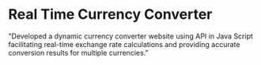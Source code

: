 # Real Time Currency Converter
"Developed a dynamic currency converter website using API in Java Script facilitating real-time exchange rate calculations and providing accurate conversion results for 
multiple currencies."
